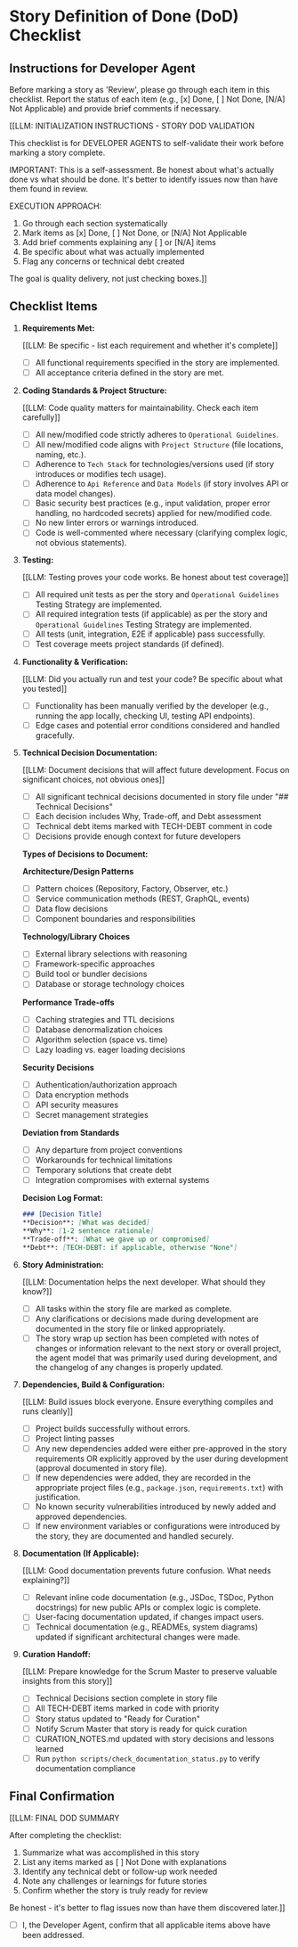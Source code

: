 # Story Definition of Done (DoD) Checklist

## Instructions for Developer Agent

Before marking a story as 'Review', please go through each item in this checklist. Report the status of each item (e.g., [x] Done, [ ] Not Done, [N/A] Not Applicable) and provide brief comments if necessary.

[[LLM: INITIALIZATION INSTRUCTIONS - STORY DOD VALIDATION

This checklist is for DEVELOPER AGENTS to self-validate their work before marking a story complete.

IMPORTANT: This is a self-assessment. Be honest about what's actually done vs what should be done. It's better to identify issues now than have them found in review.

EXECUTION APPROACH:

1. Go through each section systematically
2. Mark items as [x] Done, [ ] Not Done, or [N/A] Not Applicable
3. Add brief comments explaining any [ ] or [N/A] items
4. Be specific about what was actually implemented
5. Flag any concerns or technical debt created

The goal is quality delivery, not just checking boxes.]]

## Checklist Items

1. **Requirements Met:**

    [[LLM: Be specific - list each requirement and whether it's complete]]

    - [ ] All functional requirements specified in the story are implemented.
    - [ ] All acceptance criteria defined in the story are met.

2. **Coding Standards & Project Structure:**

    [[LLM: Code quality matters for maintainability. Check each item carefully]]

    - [ ] All new/modified code strictly adheres to `Operational Guidelines`.
    - [ ] All new/modified code aligns with `Project Structure` (file locations, naming, etc.).
    - [ ] Adherence to `Tech Stack` for technologies/versions used (if story introduces or modifies tech usage).
    - [ ] Adherence to `Api Reference` and `Data Models` (if story involves API or data model changes).
    - [ ] Basic security best practices (e.g., input validation, proper error handling, no hardcoded secrets) applied for new/modified code.
    - [ ] No new linter errors or warnings introduced.
    - [ ] Code is well-commented where necessary (clarifying complex logic, not obvious statements).

3. **Testing:**

    [[LLM: Testing proves your code works. Be honest about test coverage]]

    - [ ] All required unit tests as per the story and `Operational Guidelines` Testing Strategy are implemented.
    - [ ] All required integration tests (if applicable) as per the story and `Operational Guidelines` Testing Strategy are implemented.
    - [ ] All tests (unit, integration, E2E if applicable) pass successfully.
    - [ ] Test coverage meets project standards (if defined).

4. **Functionality & Verification:**

    [[LLM: Did you actually run and test your code? Be specific about what you tested]]

    - [ ] Functionality has been manually verified by the developer (e.g., running the app locally, checking UI, testing API endpoints).
    - [ ] Edge cases and potential error conditions considered and handled gracefully.

5. **Technical Decision Documentation:**

    [[LLM: Document decisions that will affect future development. Focus on significant choices, not obvious ones]]

    - [ ] All significant technical decisions documented in story file under "## Technical Decisions"
    - [ ] Each decision includes Why, Trade-off, and Debt assessment
    - [ ] Technical debt items marked with TECH-DEBT comment in code
    - [ ] Decisions provide enough context for future developers

    **Types of Decisions to Document:**

    **Architecture/Design Patterns**
    - [ ] Pattern choices (Repository, Factory, Observer, etc.)
    - [ ] Service communication methods (REST, GraphQL, events)
    - [ ] Data flow decisions
    - [ ] Component boundaries and responsibilities

    **Technology/Library Choices**
    - [ ] External library selections with reasoning
    - [ ] Framework-specific approaches
    - [ ] Build tool or bundler decisions
    - [ ] Database or storage technology choices

    **Performance Trade-offs**
    - [ ] Caching strategies and TTL decisions
    - [ ] Database denormalization choices
    - [ ] Algorithm selection (space vs. time)
    - [ ] Lazy loading vs. eager loading decisions

    **Security Decisions**
    - [ ] Authentication/authorization approach
    - [ ] Data encryption methods
    - [ ] API security measures
    - [ ] Secret management strategies

    **Deviation from Standards**
    - [ ] Any departure from project conventions
    - [ ] Workarounds for technical limitations
    - [ ] Temporary solutions that create debt
    - [ ] Integration compromises with external systems

    **Decision Log Format:**
    ```markdown
    ### [Decision Title]
    **Decision**: [What was decided]
    **Why**: [1-2 sentence rationale]
    **Trade-off**: [What we gave up or compromised]
    **Debt**: [TECH-DEBT: if applicable, otherwise "None"]
    ```

6. **Story Administration:**

    [[LLM: Documentation helps the next developer. What should they know?]]

    - [ ] All tasks within the story file are marked as complete.
    - [ ] Any clarifications or decisions made during development are documented in the story file or linked appropriately.
    - [ ] The story wrap up section has been completed with notes of changes or information relevant to the next story or overall project, the agent model that was primarily used during development, and the changelog of any changes is properly updated.

7. **Dependencies, Build & Configuration:**

    [[LLM: Build issues block everyone. Ensure everything compiles and runs cleanly]]

    - [ ] Project builds successfully without errors.
    - [ ] Project linting passes
    - [ ] Any new dependencies added were either pre-approved in the story requirements OR explicitly approved by the user during development (approval documented in story file).
    - [ ] If new dependencies were added, they are recorded in the appropriate project files (e.g., `package.json`, `requirements.txt`) with justification.
    - [ ] No known security vulnerabilities introduced by newly added and approved dependencies.
    - [ ] If new environment variables or configurations were introduced by the story, they are documented and handled securely.

8. **Documentation (If Applicable):**

    [[LLM: Good documentation prevents future confusion. What needs explaining?]]

    - [ ] Relevant inline code documentation (e.g., JSDoc, TSDoc, Python docstrings) for new public APIs or complex logic is complete.
    - [ ] User-facing documentation updated, if changes impact users.
    - [ ] Technical documentation (e.g., READMEs, system diagrams) updated if significant architectural changes were made.

9. **Curation Handoff:**

    [[LLM: Prepare knowledge for the Scrum Master to preserve valuable insights from this story]]

    - [ ] Technical Decisions section complete in story file
    - [ ] All TECH-DEBT items marked in code with priority
    - [ ] Story status updated to "Ready for Curation"
    - [ ] Notify Scrum Master that story is ready for quick curation
    - [ ] CURATION_NOTES.md updated with story decisions and lessons learned
    - [ ] Run `python scripts/check_documentation_status.py` to verify documentation compliance

## Final Confirmation

[[LLM: FINAL DOD SUMMARY

After completing the checklist:

1. Summarize what was accomplished in this story
2. List any items marked as [ ] Not Done with explanations
3. Identify any technical debt or follow-up work needed
4. Note any challenges or learnings for future stories
5. Confirm whether the story is truly ready for review

Be honest - it's better to flag issues now than have them discovered later.]]

- [ ] I, the Developer Agent, confirm that all applicable items above have been addressed.